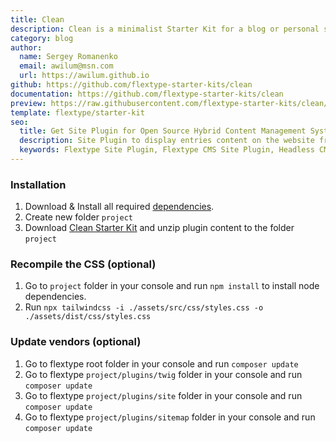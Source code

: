 ```yaml
---
title: Clean
description: Clean is a minimalist Starter Kit for a blog or personal site.
category: blog
author:
  name: Sergey Romanenko
  email: awilum@msn.com
  url: https://awilum.github.io
github: https://github.com/flextype-starter-kits/clean
documentation: https://github.com/flextype-starter-kits/clean
preview: https://raw.githubusercontent.com/flextype-starter-kits/clean/1.x/preview.png
template: flextype/starter-kit
seo:
  title: Get Site Plugin for Open Source Hybrid Content Management System | Flextype
  description: Site Plugin to display entries content on the website frontend for Open Source Hybrid Content Management System
  keywords: Flextype Site Plugin, Flextype CMS Site Plugin, Headless CMS Site Plugin, Download Flat File CMS Site Plugin, Download Flat File Content Management System Site Plugin, Download PHP CMS Site Plugin, Site Plugin, Plugin, Site, Content, Management, System, PHP, CMS
---
```


### Installation

1. Download & Install all required [dependencies](https://github.com/flextype-starter-kits/clean#dependencies).
2. Create new folder `project`
3. Download [Clean Starter Kit](https://github.com/flextype-starter-kits/clean/releases) and unzip plugin content to the folder `project`

### Recompile the CSS (optional)
1. Go to `project` folder in your console and run `npm install` to install node dependencies.
2. Run `npx tailwindcss -i ./assets/src/css/styles.css -o ./assets/dist/css/styles.css`

### Update vendors (optional)
1. Go to flextype root folder in your console and run `composer update`
2. Go to flextype `project/plugins/twig` folder in your console and run `composer update`
3. Go to flextype `project/plugins/site` folder in your console and run `composer update`
4. Go to flextype `project/plugins/sitemap` folder in your console and run `composer update`


